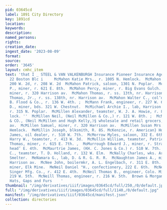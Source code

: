 ```yaml
---
pid: 03645cd
label: 1891 City Directory
key: 1891cd
location: 
keywords: 
description: 
named_persons: 
rights: 
creation_date: 
ingest_date: '2023-08-09'
format: 
source: 
order: '3645'
layout: cmhc_item
text: 'that I _ STEEL & VAN VALKENBURGH Insurance Pioneer Insurance Agency, 21 and
  22 Boston Blc i     McMahon Katie Mrs., r. 1005 N. Hemlock.  McMahon Matt., saloon,
  200 W. 2d, r. 208 W. 2d  McMahon Patrick, saloon, 1301 N. Poplar.  McMahon Patrick
  P., miner, r. 621 E. 8th.  McMahon Percy, miner, r. Big Evans Gulch.  McMahon Thomas,
  miner, r. 320 Harrison av.  McMahon Thomas, r. ss. 13th, nr. Harrison av.  McMahon
  Thomas, Jr., r. ss. 138th, nr. Harrison av.  McMahon Walter C., col’d porter, T.
  B. Flood & Co., r. 136 W. 4th. ;  McMann Frank, engineer, r. 227 W. 6th.  McManus
  D., miner, bds. 321 W. Chestnut.  McMichael Archie I., lab, Harrison Red. Wks.,
  r. 315 N. Poplar.  McMillen Alexander, teamster, W. J. A. Howie, r. 806 N. Hem-¥
  lock. ''  McMillen Neil, (Neil McMillen & Co.,) r. 121 W. 8th. ;  McMILLEN NEIL
  & CO., (Neil McMillen and Hugh Kelly,)§ wholesale and retail grocers, 820 Harrison
  av.  McMillen Samuel, miner, r. 320 Harrison av.  McMillen Susan Mrs., r. 806 N.
  Hemlock.  MeMillin Joseph, blksmith, R. 8S. McKenzie, r. American} House.  McMordie
  James, oil dealer, r. 510 W. 7th.  McMorrow Myles, saloon, 332 E. 6th.  MeMullin
  Harry W., teamster, r. 413 W. 3d.  McMullin William, teamster, Patrick Crowe.  McMurray
  Thomas, miner, r. 615 E. 7th. ,  MoMurrough Edward J., miner, r. Strayhorse Road,
  head’ E. 4th.  McMaurtrie James, (KH. C. Jones & Co.) r. 510 W. 7th.  MeNair John
  C., teamster, T. D. Holland, r. 132 W. Elm.  McNally Charles, wks. Arkansas Valley
  Smelter.  MeNamara G., lab, D. & R. G. R. R.  McNaughton James A., mining, r. 309
  Harrison av.  McNee John, boilermkr, A. L. Engelbach, r. 311 E. 8th.  McNeil Daniel,
  miner, Elk Mine.  MeNeil Daniel "H., confectionery, 222 E. 6th.  McNeil M. L., salesman,
  Singer Mfg. Co., r. 412 E. 4th.  McNeil Thomas B., engineer, Colo. Mid. Ry., r.
  219 W. 5th.  McNeill Thomas, engineer, r. 216 W. 5th.  Brown & Morgan, “son ave.
  Hats, Gaps and Furs    '
thumbnail: "/img/derivatives/iiif/images/03645cd/full/250,/0/default.jpg"
full: "/img/derivatives/iiif/images/03645cd/full/1140,/0/default.jpg"
manifest: "/img/derivatives/iiif/03645cd/manifest.json"
collection: directories
---
```


